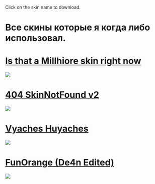 Click on the skin name to download.
# Все скины которые я когда либо использовал.

# [Is that a Millhiore skin right now](https://www.mediafire.com/file/p8e7w6z1f3gxxu6/FunOrange.osk/file) 
![](https://i.imgur.com/wWgL4zT.png) 

# [404 SkinNotFound v2](https://download1821.mediafire.com/blr06akixkng/txcdf573m5jr8ru/404+SkinNotFound+v2.osk)
![](https://i.imgur.com/Tll354q.png)

# [Vyaches Huyaches](https://lucario.s-ul.eu/qknrz4uT)
![](https://lucario.s-ul.eu/jW5Yhn95)

# [FunOrange (De4n Edited)](https://lucario.s-ul.eu/vZG3ZAcu)
![](https://www.mediafire.com/file/p8e7w6z1f3gxxu6/FunOrange.osk/file)
